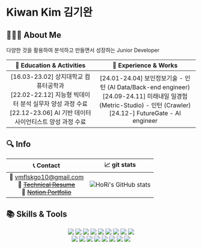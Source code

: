 # Kiwan Kim 김기완

<!-- [![Hits](https://hits.seeyoufarm.com/api/count/incr/badge.svg?url=https%3A%2F%2Fgithub.com%2FHoRi0506&count_bg=%23297A0C&title_bg=%23070707&icon=&icon_color=%23E7E7E7&title=hits&edge_flat=false)](https://hits.seeyoufarm.com) -->

## 💁🏻‍♂️ About Me  
다양한 것을 활용하여 분석하고 만들면서 성장하는 Junior Developer

<div align="center">

| **📝 Education & Activities**                                                                                   | **🏢 Experience & Works**                                                            |
|:-------:|:-------:|
| [16.03-23.02] 상지대학교 컴퓨터공학과 <br> [22.02-22.12] 지능형 빅데이터 분석 실무자 양성 과정 수료 <br> [22.12-23.06] AI 기반 데이터 사이언티스트 양성 과정 수료 | [24.01-24.04] 보인정보기술 - 인턴 (AI Data/Back-end engineer) <br> [24.09-24.11] 미래내일 일경험(Metric-Studio) - 인턴 (Crawler) <br> [24.12-] FutureGate - AI engineer |

</div>

## 🔍 Info

<div align="center">

| **📞 Contact**                                                                                   | **📈 git stats**                                                            |
|:-------:|:-------:|
| 📨 vmflskgo10@gmail.com <br> 📝 ~~[Technical Resume](https://www.notion.so/03f74b3e04de49dda11a4cb3749d34b1?pvs=4)~~ <br> 📃 ~~[Notion Portfolio](https://www.notion.so/Portfolio-87a66d5e0c8942d4b772b29be7709c0f?pvs=4)~~ | ![HoRi's GitHub stats](https://github-readme-stats.vercel.app/api?username=HoRi0506&hide=stars,contribs&count_private=true&show_icons=true&&theme=cobalt) |

</div>

## 📚 Skills & Tools

<div align="center">
  <img src="https://img.shields.io/badge/Python-3776AB?style=flat&logo=python&logoColor=white"/> 
  <img src="https://img.shields.io/badge/Elasticsearch-005571?style=flat&logo=Elasticsearch&logoColor=white"/> 
  <img src="https://img.shields.io/badge/Slack-4A154B?style=flat&logo=Slack&logoColor=white"/> 
  <img src="https://img.shields.io/badge/Scikit_learn-F7931E?style=flat&logo=Scikit-learn&logoColor=white"/> 
  <img src="https://img.shields.io/badge/Numpy-013243?style=flat&logo=Numpy&logoColor=white"/> 
  <img src="https://img.shields.io/badge/Pandas-150458?style=flat&logo=Pandas&logoColor=white"/> 
  <img src="https://img.shields.io/badge/Git-181717?style=flat&logo=Git&logoColor=white"/> 
  <img src="https://img.shields.io/badge/Linux-FCC624?style=flat&logo=Linux&logoColor=white"/> 
  <img src="https://img.shields.io/badge/Vim-019733?style=flat&logo=Vim&logoColor=white"/>

  <br>

  <img src="https://img.shields.io/badge/SQL-4479A1?style=flat&logo=mysql&logoColor=white"/> 
  <img src="https://img.shields.io/badge/Django-092E20?style=flat&logo=Django&logoColor=white"/> 
  <img src="https://img.shields.io/badge/FastAPI-009688?style=flat&logo=Fastapi&logoColor=white"/> 
  <img src="https://img.shields.io/badge/Docker-2496ED?style=flat&logo=Docker&logoColor=white"/> 
  <img src="https://img.shields.io/badge/Apache_Hadoop-66CCFF?style=flat&logo=ApacheHadoop&logoColor=white"/> 
  <img src="https://img.shields.io/badge/C-A8B9CC?style=flat&logo=c&logoColor=white"/> 
  <img src="https://img.shields.io/badge/C++-00599C?style=flat&logo=c%2B%2B&logoColor=white"/> 
  <img src="https://img.shields.io/badge/Java-007396?style=flat&logo=Java&logoColor=white"/>
</div>
